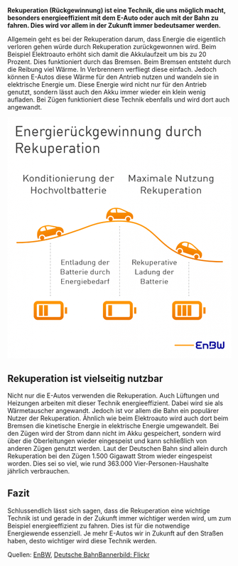 
**Rekuperation (Rückgewinnung) ist eine Technik, die uns möglich macht, besonders energieeffizient mit dem E-Auto oder auch mit der Bahn zu fahren. Dies wird vor allem in der Zukunft immer bedeutsamer werden.**

Allgemein geht es bei der Rekuperation darum, dass Energie die eigentlich verloren gehen würde durch Rekuperation zurückgewonnen wird. Beim Beispiel Elektroauto erhöht sich damit die Akkulaufzeit um bis zu 20 Prozent. Dies funktioniert durch das Bremsen. Beim Bremsen entsteht durch die Reibung viel Wärme. In Verbrennern verfliegt diese einfach. Jedoch können E-Autos diese Wärme für den Antrieb nutzen und wandeln sie in elektrische Energie um. Diese Energie wird nicht nur für den Antrieb genutzt, sondern lässt auch den Akku immer wieder ein klein wenig aufladen. Bei Zügen funktioniert diese Technik ebenfalls und wird dort auch angewandt.

![mögliche Energierückgewinnung durch Rekuperation](/assets/images/mögliche-Energierückgewinnung-durch-Rekuperation.jpg)

## Rekuperation ist vielseitig nutzbar

Nicht nur die E-Autos verwenden die Rekuperation. Auch Lüftungen und Heizungen arbeiten mit dieser Technik energieeffizient. Dabei wird sie als Wärmetauscher angewandt. Jedoch ist vor allem die Bahn ein populärer Nutzer der Rekuperation. Ähnlich wie beim Elektroauto wird auch dort beim Bremsen die kinetische Energie in elektrische Energie umgewandelt. Bei den Zügen wird der Strom dann nicht im Akku gespeichert, sondern wird über die Oberleitungen wieder eingespeist und kann schließlich von anderen Zügen genutzt werden. Laut der Deutschen Bahn sind allein durch Rekuperation bei den Zügen 1.500 Gigawatt Strom wieder eingespeist worden. Dies sei so viel, wie rund 363.000 Vier-Personen-Haushalte jährlich verbrauchen.

## Fazit

Schlussendlich lässt sich sagen, dass die Rekuperation eine wichtige Technik ist und gerade in der Zukunft immer wichtiger werden wird, um zum Beispiel energieeffizient zu fahren. Dies ist für die notwendige Energiewende essenziell. Je mehr E-Autos wir in Zukunft auf den Straßen haben, desto wichtiger wird diese Technik werden.

Quellen: [EnBW](https://www.enbw.com/blog/elektromobilitaet/laden/energierueckgewinnung-durch-rekuperation-so-funktionierts/#:~:text=Rekuperation%20steht%20schlicht%20für%20„Rückgewinnung,Rekuperation%20speichern%20und%20wieder%20nutzen.), [Deutsche Bahn](https://nachhaltigkeit.deutschebahn.com/de/massnahmen/bremsenergie)[Bannerbild: Flickr](https://www.flickr.com/photos/30478819@N08/36569620984)

